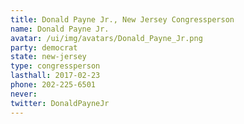 ```yaml
---
title: Donald Payne Jr., New Jersey Congressperson
name: Donald Payne Jr.
avatar: /ui/img/avatars/Donald_Payne_Jr.png
party: democrat
state: new-jersey
type: congressperson
lasthall: 2017-02-23
phone: 202-225-6501
never:
twitter: DonaldPayneJr
---
```


